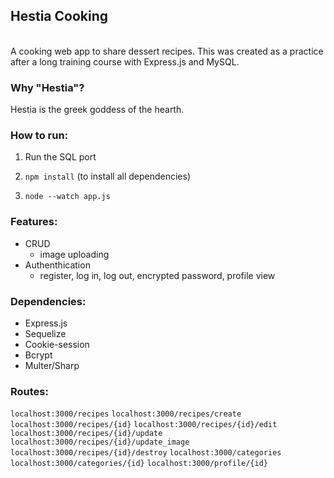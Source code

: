 ## Hestia Cooking
<br>
A cooking web app to share dessert recipes.
This was created as a practice after a long training course with Express.js and MySQL.

### Why "Hestia"?

Hestia is the greek goddess of the hearth.

### How to run:
1. Run the SQL port

2. `npm install` (to install all dependencies)

3. `node --watch app.js`

### Features:

- CRUD
    - image uploading
- Authenthication
    - register, log in, log out, encrypted password, profile view

### Dependencies:

- Express.js
- Sequelize
- Cookie-session
- Bcrypt
- Multer/Sharp

### Routes:

`localhost:3000/recipes`
`localhost:3000/recipes/create`
`localhost:3000/recipes/{id}`
`localhost:3000/recipes/{id}/edit`
`localhost:3000/recipes/{id}/update`
`localhost:3000/recipes/{id}/update_image`
`localhost:3000/recipes/{id}/destroy`
`localhost:3000/categories`
`localhost:3000/categories/{id}`
`localhost:3000/profile/{id}`